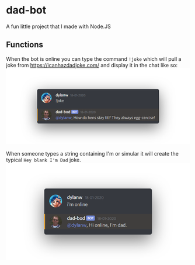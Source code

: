 # dad-bot
 A fun little project that I made with Node.JS
 
## Functions
 When the bot is online you can type the command `!joke` which will pull a joke from https://icanhazdadjoke.com/ and display it in the chat like so:
 ![joke](img/joke.png)

 When someone types a string containing I'm or simular it will create the typical `Hey blank I'm Dad` joke.
 ![im](img/im.png)
